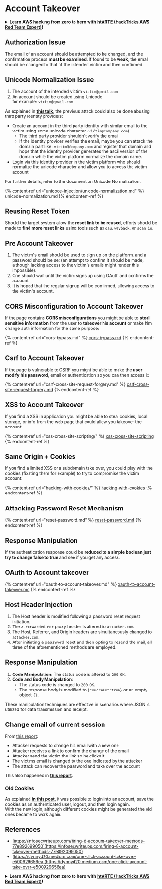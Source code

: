 # Account Takeover

<details>

<summary><strong>Learn AWS hacking from zero to hero with</strong> <a href="https://training.hacktricks.xyz/courses/arte"><strong>htARTE (HackTricks AWS Red Team Expert)</strong></a><strong>!</strong></summary>

Other ways to support HackTricks:

* If you want to see your **company advertised in HackTricks** or **download HackTricks in PDF** Check the [**SUBSCRIPTION PLANS**](https://github.com/sponsors/carlospolop)!
* Get the [**official PEASS & HackTricks swag**](https://peass.creator-spring.com)
* Discover [**The PEASS Family**](https://opensea.io/collection/the-peass-family), our collection of exclusive [**NFTs**](https://opensea.io/collection/the-peass-family)
* **Join the** 💬 [**Discord group**](https://discord.gg/hRep4RUj7f) or the [**telegram group**](https://t.me/peass) or **follow** us on **Twitter** 🐦 [**@carlospolopm**](https://twitter.com/hacktricks\_live)**.**
* **Share your hacking tricks by submitting PRs to the** [**HackTricks**](https://github.com/carlospolop/hacktricks) and [**HackTricks Cloud**](https://github.com/carlospolop/hacktricks-cloud) github repos.

</details>

## **Authorization Issue**

The email of an account should be attempted to be changed, and the confirmation process **must be examined**. If found to be **weak**, the email should be changed to that of the intended victim and then confirmed.

## **Unicode Normalization Issue**

1. The account of the intended victim `victim@gmail.com`
2. An account should be created using Unicode\
   for example: `vićtim@gmail.com`

As explained in [**this talk**](https://www.youtube.com/watch?v=CiIyaZ3x49c), the previous attack could also be done abusing third party identity providers:

* Create an account in the third party identity with similar email to the victim using some unicode character (`vićtim@company.com`).
  * The third party provider shouldn't verify the email
  * If the identity provider verifies the email, maybe you can attack the domain part like: `victim@ćompany.com` and register that domain and hope that the identity provider generates the ascii version of the domain while the victim platform normalize the domain name.
* Login via this identity provider in the victim platform who should normalize the unicode character and allow you to access the victim account.

For further details, refer to the document on Unicode Normalization:

{% content-ref url="unicode-injection/unicode-normalization.md" %}
[unicode-normalization.md](unicode-injection/unicode-normalization.md)
{% endcontent-ref %}

## **Reusing Reset Token**

Should the target system allow the **reset link to be reused**, efforts should be made to **find more reset links** using tools such as `gau`, `wayback`, or `scan.io`.

## **Pre Account Takeover**

1. The victim's email should be used to sign up on the platform, and a password should be set (an attempt to confirm it should be made, although lacking access to the victim's emails might render this impossible).
2. One should wait until the victim signs up using OAuth and confirms the account.
3. It is hoped that the regular signup will be confirmed, allowing access to the victim's account.

## **CORS Misconfiguration to Account Takeover**

If the page contains **CORS misconfigurations** you might be able to **steal sensitive information** from the user to **takeover his account** or make him change auth information for the same purpose:

{% content-ref url="cors-bypass.md" %}
[cors-bypass.md](cors-bypass.md)
{% endcontent-ref %}

## **Csrf to Account Takeover**

If the page is vulnerable to CSRF you might be able to make the **user modify his password**, email or authentication so you can then access it:

{% content-ref url="csrf-cross-site-request-forgery.md" %}
[csrf-cross-site-request-forgery.md](csrf-cross-site-request-forgery.md)
{% endcontent-ref %}

## **XSS to Account Takeover**

If you find a XSS in application you might be able to steal cookies, local storage, or info from the web page that could allow you takeover the account:

{% content-ref url="xss-cross-site-scripting/" %}
[xss-cross-site-scripting](xss-cross-site-scripting/)
{% endcontent-ref %}

## **Same Origin + Cookies**

If you find a limited XSS or a subdomain take over, you could play with the cookies (fixating them for example) to try to compromise the victim account:

{% content-ref url="hacking-with-cookies/" %}
[hacking-with-cookies](hacking-with-cookies/)
{% endcontent-ref %}

## **Attacking Password Reset Mechanism**

{% content-ref url="reset-password.md" %}
[reset-password.md](reset-password.md)
{% endcontent-ref %}

## **Response Manipulation**

If the authentication response could be **reduced to a simple boolean just try to change false to true** and see if you get any access.

## OAuth to Account takeover

{% content-ref url="oauth-to-account-takeover.md" %}
[oauth-to-account-takeover.md](oauth-to-account-takeover.md)
{% endcontent-ref %}

## Host Header Injection

1. The Host header is modified following a password reset request initiation.
2. The `X-Forwarded-For` proxy header is altered to `attacker.com`.
3. The Host, Referrer, and Origin headers are simultaneously changed to `attacker.com`.
4. After initiating a password reset and then opting to resend the mail, all three of the aforementioned methods are employed.

## Response Manipulation

1. **Code Manipulation**: The status code is altered to `200 OK`.
2. **Code and Body Manipulation**:
   * The status code is changed to `200 OK`.
   * The response body is modified to `{"success":true}` or an empty object `{}`.

These manipulation techniques are effective in scenarios where JSON is utilized for data transmission and receipt.

## Change email of current session

From [this report](https://dynnyd20.medium.com/one-click-account-take-over-e500929656ea):

* Attacker requests to change his email with a new one
* Attacker receives a link to confirm the change of the email
* Attacker send the victim the link so he clicks it
* The victims email is changed to the one indicated by the attacker
* The attack can recover the password and take over the account

This also happened in [**this report**](https://dynnyd20.medium.com/one-click-account-take-over-e500929656ea).

### Old Cookies

As explained [**in this post**](https://medium.com/@niraj1mahajan/uncovering-the-hidden-vulnerability-how-i-found-an-authentication-bypass-on-shopifys-exchange-cc2729ea31a9), it was possible to login into an account, save the cookies as an authenticated user, logout, and then login again.\
With the new login, although different cookies might be generated the old ones became to work again.

## References

* [https://infosecwriteups.com/firing-8-account-takeover-methods-77e892099050](https://infosecwriteups.com/firing-8-account-takeover-methods-77e892099050)
* [https://dynnyd20.medium.com/one-click-account-take-over-e500929656ea](https://dynnyd20.medium.com/one-click-account-take-over-e500929656ea)

<details>

<summary><strong>Learn AWS hacking from zero to hero with</strong> <a href="https://training.hacktricks.xyz/courses/arte"><strong>htARTE (HackTricks AWS Red Team Expert)</strong></a><strong>!</strong></summary>

Other ways to support HackTricks:

* If you want to see your **company advertised in HackTricks** or **download HackTricks in PDF** Check the [**SUBSCRIPTION PLANS**](https://github.com/sponsors/carlospolop)!
* Get the [**official PEASS & HackTricks swag**](https://peass.creator-spring.com)
* Discover [**The PEASS Family**](https://opensea.io/collection/the-peass-family), our collection of exclusive [**NFTs**](https://opensea.io/collection/the-peass-family)
* **Join the** 💬 [**Discord group**](https://discord.gg/hRep4RUj7f) or the [**telegram group**](https://t.me/peass) or **follow** us on **Twitter** 🐦 [**@carlospolopm**](https://twitter.com/hacktricks\_live)**.**
* **Share your hacking tricks by submitting PRs to the** [**HackTricks**](https://github.com/carlospolop/hacktricks) and [**HackTricks Cloud**](https://github.com/carlospolop/hacktricks-cloud) github repos.

</details>
